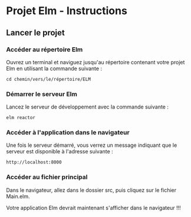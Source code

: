 # Projet Elm - Instructions

## Lancer le projet

### Accéder au répertoire Elm

Ouvrez un terminal et naviguez jusqu'au répertoire contenant votre projet Elm en utilisant la commande suivante :

```
cd chemin/vers/le/répertoire/ELM
```

### Démarrer le serveur Elm

Lancez le serveur de développement avec la commande suivante :

```
elm reactor
```
### Accéder à l'application dans le navigateur

Une fois le serveur démarré, vous verrez un message indiquant que le serveur est disponible à l'adresse suivante :

```
http://localhost:8000
```

### Accéder au fichier principal

Dans le navigateur, allez dans le dossier src, puis cliquez sur le fichier Main.elm.

Votre application Elm devrait maintenant s'afficher dans le navigateur !!!

